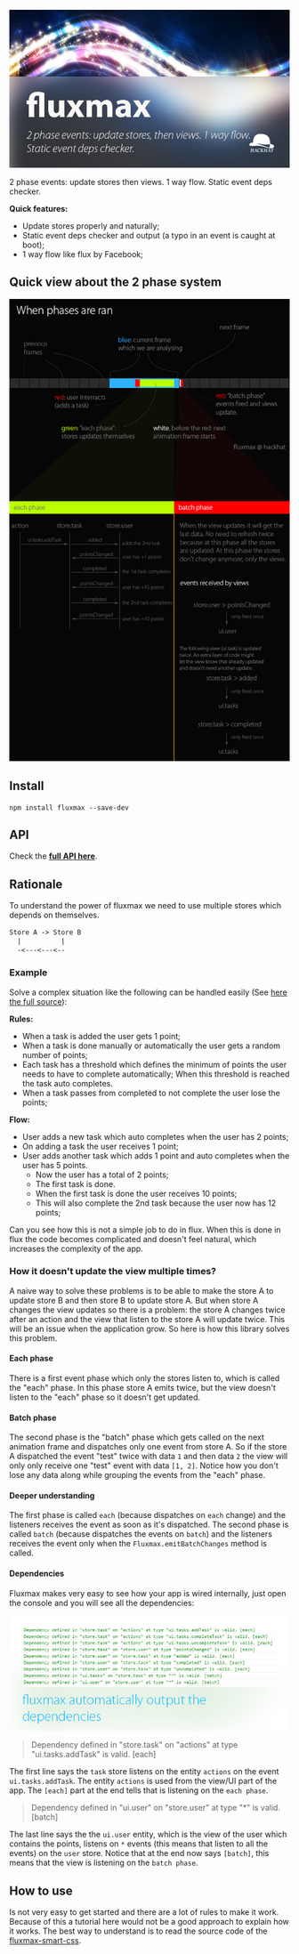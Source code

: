 ![fluxmax](./docs/repo-header.jpg)

2 phase events: update stores then views. 1 way flow. Static event deps checker.

**Quick features:**

 - Update stores properly and naturally;
 - Static event deps checker and output (a typo in an event is caught at boot);
 - 1 way flow like flux by Facebook;



## Quick view about the 2 phase system

![2 phases](./docs/internals.jpg)


## Install

    npm install fluxmax --save-dev



## API

Check the **[full API here](https://cdn.rawgit.com/hackhat/fluxmax/v0.0.2/docs/jsduck/index.html)**.



## Rationale

To understand the power of fluxmax we need to use multiple stores which depends on themselves.

    Store A -> Store B
      |          |
      -<---<---<--

### Example

Solve a complex situation like the following can be handled easily (See [here the full source](https://github.com/hackhat/fluxmax-smart-css)):

**Rules:**

 - When a task is added the user gets 1 point;
 - When a task is done manually or automatically the user gets a random number of points;
 - Each task has a threshold which defines the minimum of points the user needs to have to complete automatically; When this threshold is reached the task auto completes.
 - When a task passes from completed to not complete the user lose the points;

**Flow:**

 - User adds a new task which auto completes when the user has 2 points;
 - On adding a task the user receives 1 point;
 - User adds another task which adds 1 point and auto completes when the user has 5 points.
   - Now the user has a total of 2 points;
   - The first task is done.
   - When the first task is done the user receives 10 points;
   - This will also complete the 2nd task because the user now has 12 points;

Can you see how this is not a simple job to do in flux. When this is done in flux the
code becomes complicated and doesn't feel natural, which increases the complexity of the app.


### How it doesn't update the view multiple times?

A naive way to solve these problems is to be able to make the store A to update store B and then store B to update store A.
But when store A changes the view updates so there is a problem: the store A changes twice after an action and the view that listen to the store A will update twice.
This will be an issue when the application grow. So here is how this library solves this problem.


#### Each phase

There is a first event phase which only the stores listen to, which is called the "each" phase. In this phase store A emits twice, but the view doesn't listen to the "each" phase so it doesn't get updated.


#### Batch phase

The second phase is the "batch" phase which gets called on the next animation frame and dispatches only one event from store A. So if the store A dispatched the event "test" twice with data `1` and then data `2` the view will only only receive one "test" event with data `[1, 2]`. Notice how you don't lose any data along while grouping the events from the "each" phase.


#### Deeper understanding

 The first phase is called `each` (because dispatches on `each` change) and the listeners receives the event as soon as it's dispatched. The second phase is called `batch` (because dispatches the events on `batch`) and the listeners receives the event only when the `Fluxmax.emitBatchChanges` method is called.


#### Dependencies

Fluxmax makes very easy to see how your app is wired internally, just open the console and you will see all the dependencies:

![dependencies](./docs/dependencies.jpg)

> Dependency defined in "store.task" on "actions" at type "ui.tasks.addTask" is valid. [each]

The first line says the `task` store listens on the entity `actions` on the event `ui.tasks.addTask`. The entity `actions` is used from the view/UI part of the app. The `[each]` part at the end tells that is listening on the `each phase`.

> Dependency defined in "ui.user" on "store.user" at type "*" is valid. [batch]

The last line says the the `ui.user` entity, which is the view of the user which contains the points, listens on `*` events (this means that listen to all the events) on the `user` store. Notice that at the end now says `[batch]`, this means that the view is listening on the `batch phase`.


## How to use

Is not very easy to get started and there are a lot of rules to make it work. Because of this a tutorial here would not be a good approach to explain how it works.
The best way to understand is to read the source code of the [fluxmax-smart-css](https://github.com/hackhat/fluxmax-smart-css).
